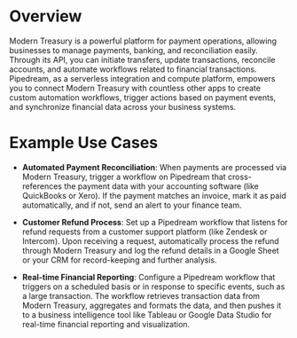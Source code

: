 # Overview

Modern Treasury is a powerful platform for payment operations, allowing businesses to manage payments, banking, and reconciliation easily. Through its API, you can initiate transfers, update transactions, reconcile accounts, and automate workflows related to financial transactions. Pipedream, as a serverless integration and compute platform, empowers you to connect Modern Treasury with countless other apps to create custom automation workflows, trigger actions based on payment events, and synchronize financial data across your business systems.

# Example Use Cases

- **Automated Payment Reconciliation**: When payments are processed via Modern Treasury, trigger a workflow on Pipedream that cross-references the payment data with your accounting software (like QuickBooks or Xero). If the payment matches an invoice, mark it as paid automatically, and if not, send an alert to your finance team.

- **Customer Refund Process**: Set up a Pipedream workflow that listens for refund requests from a customer support platform (like Zendesk or Intercom). Upon receiving a request, automatically process the refund through Modern Treasury and log the refund details in a Google Sheet or your CRM for record-keeping and further analysis.

- **Real-time Financial Reporting**: Configure a Pipedream workflow that triggers on a scheduled basis or in response to specific events, such as a large transaction. The workflow retrieves transaction data from Modern Treasury, aggregates and formats the data, and then pushes it to a business intelligence tool like Tableau or Google Data Studio for real-time financial reporting and visualization.
